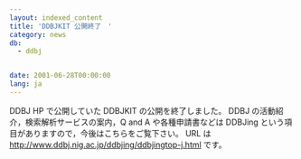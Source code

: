 ```yaml
---
layout: indexed_content
title: 'DDBJKIT 公開終了　'
category: news
db:
  - ddbj


date: 2001-06-28T00:00:00
lang: ja
---
```


DDBJ HP で公開していた DDBJKIT の公開を終了しました。 DDBJ の活動紹介，検索解析サービスの案内，Q and A や各種申請書などは DDBJing という項目がありますので，今後はこちらをご覧下さい。 URL は <a href="/activities/index.html">http://www.ddbj.nig.ac.jp/ddbjing/ddbjingtop-j.html </a>です。
